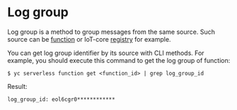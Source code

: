 # Log group

Log group is a method to group messages from the same source. Such source can be [function](function.md) or IoT-core [registry](../../iot-core/concepts/index.md#registry) for example.

You can get log group identifier by its source with CLI methods. For example, you should execute this command to get the log group of function:

```    
$ yc serverless function get <function_id> | grep log_group_id
```
Result:
```
log_group_id: eol6cgr0************
```